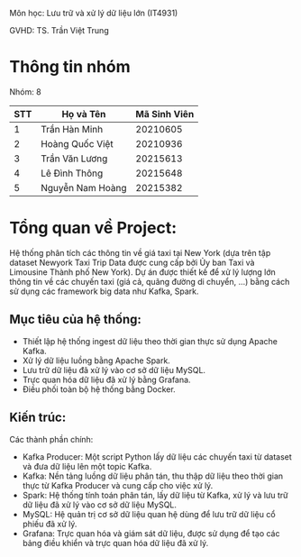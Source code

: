Môn học: Lưu trữ và xử lý dữ liệu lớn (IT4931)

GVHD: TS. Trần Việt Trung

# Thông tin nhóm
Nhóm: 8

| STT | Họ và Tên           | Mã Sinh Viên | 
|-----|---------------------|--------------|
| 1   | Trần Hàn Minh       | 20210605     | 
| 2   | Hoàng Quốc Việt     | 20210936     | 
| 3   | Trần Văn Lương      | 20215613     | 
| 4   | Lê Đình Thông       | 20215648     | 
| 5   | Nguyễn Nam Hoàng    | 20215382     | 

# Tổng quan về Project: 

Hệ thống phân tích các thông tin về giá taxi tại New York (dựa trên tập dataset Newyork Taxi Trip Data được cung cấp bởi  Ủy ban Taxi và Limousine Thành phố New York). Dự án được thiết kế để xử lý lượng lớn thông tin về các chuyến taxi (giá cả, quãng đường di chuyển, ...) bằng cách sử dụng các framework big data như Kafka, Spark.

## Mục tiêu của hệ thống:

  - Thiết lập hệ thống ingest dữ liệu theo thời gian thực sử dụng Apache Kafka.
  - Xử lý dữ liệu luồng bằng Apache Spark.
  - Lưu trữ dữ liệu đã xử lý vào cơ sở dữ liệu MySQL.
  - Trực quan hóa dữ liệu đã xử lý bằng Grafana.
  - Điều phối toàn bộ hệ thống bằng Docker.

## Kiến trúc:

Các thành phần chính:

  - Kafka Producer: Một script Python lấy dữ liệu các chuyến taxi từ dataset và đưa dữ liệu lên một topic Kafka.
  - Kafka: Nền tảng luồng dữ liệu phân tán, thu thập dữ liệu theo thời gian thực từ Kafka Producer và cung cấp cho việc xử lý.
  - Spark: Hệ thống tính toán phân tán, lấy dữ liệu từ Kafka, xử lý và lưu trữ dữ liệu đã xử lý vào cơ sở dữ liệu MySQL.
  - MySQL: Hệ quản trị cơ sở dữ liệu quan hệ dùng để lưu trữ dữ liệu cổ phiếu đã xử lý.
  - Grafana: Trực quan hóa và giám sát dữ liệu, được sử dụng để tạo các bảng điều khiển và trực quan hóa dữ liệu đã xử lý.


